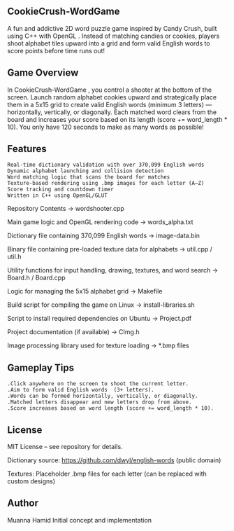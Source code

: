 
CookieCrush-WordGame 
--------------------

A fun and addictive 2D word puzzle game  inspired by Candy Crush, built using C++ with OpenGL . Instead of matching candies or cookies, players shoot alphabet tiles upward into a grid and form valid English words to score points before time runs out! 

Game Overview 
-------------

In CookieCrush-WordGame , you control a shooter at the bottom of the screen. Launch random alphabet cookies upward and strategically place them in a 5x15 grid to create valid English words (minimum 3 letters)  — horizontally, vertically, or diagonally. 
Each matched word clears from the board and increases your score based on its length (score += word_length * 10). You only have 120 seconds  to make as many words as possible! 

Features 
--------
    Real-time dictionary validation with over 370,099 English words 
    Dynamic alphabet launching and collision detection 
    Word matching logic that scans the board for matches
    Texture-based rendering using .bmp images for each letter (A–Z)
    Score tracking and countdown timer
    Written in C++ using OpenGL/GLUT 
     

Repository Contents 
-> wordshooter.cpp
	
Main game logic and OpenGL rendering code
-> words_alpha.txt
	
Dictionary file containing 370,099 English words
-> image-data.bin
	
Binary file containing pre-loaded texture data for alphabets
-> util.cpp / util.h
	
Utility functions for input handling, drawing, textures, and word search
-> Board.h / Board.cpp
	
Logic for managing the 5x15 alphabet grid
-> Makefile
	
Build script for compiling the game on Linux
-> install-libraries.sh
	
Script to install required dependencies on Ubuntu
-> Project.pdf
	
Project documentation (if available)
-> CImg.h
	
Image processing library used for texture loading
-> *.bmp files

 Gameplay Tips 
--------------
    .Click anywhere on the screen to shoot the current letter.
    .Aim to form valid English words  (3+ letters).
    .Words can be formed horizontally, vertically, or diagonally.
    .Matched letters disappear and new letters drop from above.
    .Score increases based on word length (score += word_length * 10).
     

License 
-------

MIT License – see repository for details. 

Dictionary source: https://github.com/dwyl/english-words   (public domain) 

Textures: Placeholder .bmp files for each letter (can be replaced with custom designs) 
 
Author 
------

Muanna Hamid 
Initial concept and implementation 
 
